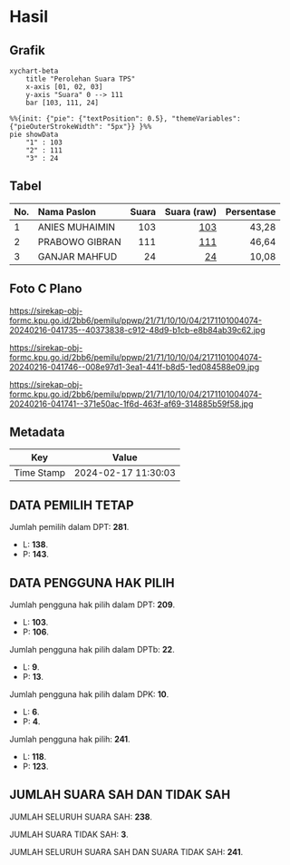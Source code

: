 # Hasil

## Grafik

```mermaid
xychart-beta
    title "Perolehan Suara TPS"
    x-axis [01, 02, 03]
    y-axis "Suara" 0 --> 111
    bar [103, 111, 24]
```

```mermaid
%%{init: {"pie": {"textPosition": 0.5}, "themeVariables": {"pieOuterStrokeWidth": "5px"}} }%%
pie showData
    "1" : 103
    "2" : 111
    "3" : 24
```

## Tabel

| No. | Nama Paslon    | Suara | Suara (raw) | Persentase |
|:--- |:-------------- | -----:| -----------:| ----------:|
| 1   | ANIES MUHAIMIN | 103   | [103][p-1]  | 43,28      |
| 2   | PRABOWO GIBRAN | 111   | [111][p-2]  | 46,64      |
| 3   | GANJAR MAHFUD  | 24    | [24][p-3]   | 10,08      |


[p-1]: https://github.com/gigit-pemilu/pemilu-2024-21-kepulauan-riau/blob/main/pilpres/hitung-suara/sub/21-kepulauan-riau/sub/71-kota-batam/sub/10-batam-kota/sub/1004-belian/sub/074-tps/sub/paslon-1.txt
[p-2]: https://github.com/gigit-pemilu/pemilu-2024-21-kepulauan-riau/blob/main/pilpres/hitung-suara/sub/21-kepulauan-riau/sub/71-kota-batam/sub/10-batam-kota/sub/1004-belian/sub/074-tps/sub/paslon-2.txt
[p-3]: https://github.com/gigit-pemilu/pemilu-2024-21-kepulauan-riau/blob/main/pilpres/hitung-suara/sub/21-kepulauan-riau/sub/71-kota-batam/sub/10-batam-kota/sub/1004-belian/sub/074-tps/sub/paslon-3.txt

## Foto C Plano

https://sirekap-obj-formc.kpu.go.id/2bb6/pemilu/ppwp/21/71/10/10/04/2171101004074-20240216-041735--40373838-c912-48d9-b1cb-e8b84ab39c62.jpg

https://sirekap-obj-formc.kpu.go.id/2bb6/pemilu/ppwp/21/71/10/10/04/2171101004074-20240216-041746--008e97d1-3ea1-441f-b8d5-1ed084588e09.jpg

https://sirekap-obj-formc.kpu.go.id/2bb6/pemilu/ppwp/21/71/10/10/04/2171101004074-20240216-041741--371e50ac-1f6d-463f-af69-314885b59f58.jpg


## Metadata

| Key        | Value               |
| ---------- | ------------------- |
| Time Stamp | 2024-02-17 11:30:03 |


## DATA PEMILIH TETAP

Jumlah pemilih dalam DPT: **281**.
 * L: **138**.
 * P: **143**.

## DATA PENGGUNA HAK PILIH

Jumlah pengguna hak pilih dalam DPT: **209**.
 * L: **103**.
 * P: **106**.

Jumlah pengguna hak pilih dalam DPTb: **22**.
 * L: **9**.
 * P: **13**.

Jumlah pengguna hak pilih dalam DPK: **10**.
 * L: **6**.
 * P: **4**.

Jumlah pengguna hak pilih: **241**.
 * L: **118**.
 * P: **123**.

## JUMLAH SUARA SAH DAN TIDAK SAH

JUMLAH SELURUH SUARA SAH: **238**.

JUMLAH SUARA TIDAK SAH: **3**.

JUMLAH SELURUH SUARA SAH DAN SUARA TIDAK SAH: **241**.


